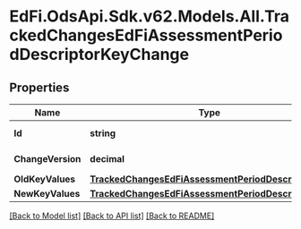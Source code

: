 # EdFi.OdsApi.Sdk.v62.Models.All.TrackedChangesEdFiAssessmentPeriodDescriptorKeyChange

## Properties

Name | Type | Description | Notes
------------ | ------------- | ------------- | -------------
**Id** | **string** | Resource identifier | [optional] 
**ChangeVersion** | **decimal** | Change version | [optional] 
**OldKeyValues** | [**TrackedChangesEdFiAssessmentPeriodDescriptorKey**](TrackedChangesEdFiAssessmentPeriodDescriptorKey.md) |  | [optional] 
**NewKeyValues** | [**TrackedChangesEdFiAssessmentPeriodDescriptorKey**](TrackedChangesEdFiAssessmentPeriodDescriptorKey.md) |  | [optional] 

[[Back to Model list]](../../README.md#documentation-for-models) [[Back to API list]](../../README.md#documentation-for-api-endpoints) [[Back to README]](../../README.md)

